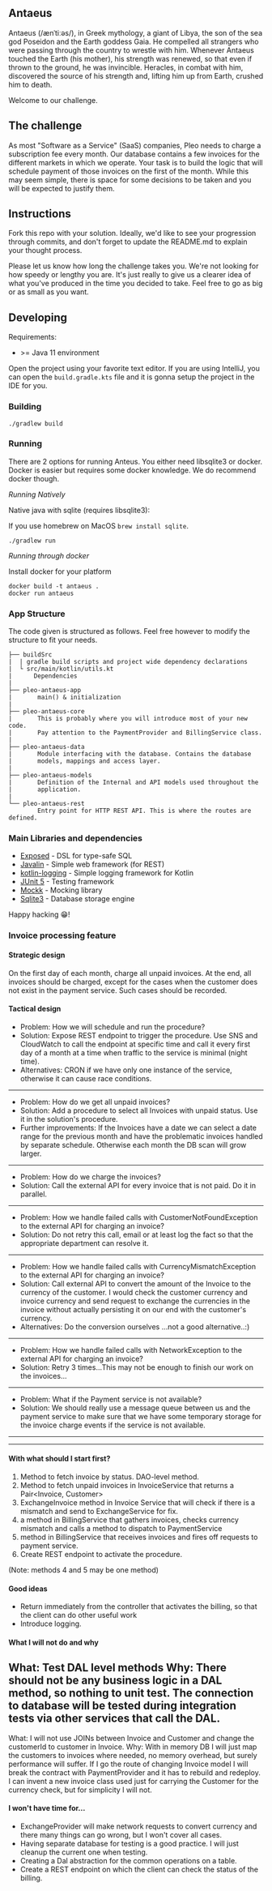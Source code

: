 ## Antaeus

Antaeus (/ænˈtiːəs/), in Greek mythology, a giant of Libya, the son of the sea god Poseidon and the Earth goddess Gaia. He compelled all strangers who were passing through the country to wrestle with him. Whenever Antaeus touched the Earth (his mother), his strength was renewed, so that even if thrown to the ground, he was invincible. Heracles, in combat with him, discovered the source of his strength and, lifting him up from Earth, crushed him to death.

Welcome to our challenge.

## The challenge

As most "Software as a Service" (SaaS) companies, Pleo needs to charge a subscription fee every month. Our database contains a few invoices for the different markets in which we operate. Your task is to build the logic that will schedule payment of those invoices on the first of the month. While this may seem simple, there is space for some decisions to be taken and you will be expected to justify them.

## Instructions

Fork this repo with your solution. Ideally, we'd like to see your progression through commits, and don't forget to update the README.md to explain your thought process.

Please let us know how long the challenge takes you. We're not looking for how speedy or lengthy you are. It's just really to give us a clearer idea of what you've produced in the time you decided to take. Feel free to go as big or as small as you want.

## Developing

Requirements:
- \>= Java 11 environment

Open the project using your favorite text editor. If you are using IntelliJ, you can open the `build.gradle.kts` file and it is gonna setup the project in the IDE for you.

### Building

```
./gradlew build
```

### Running

There are 2 options for running Anteus. You either need libsqlite3 or docker. Docker is easier but requires some docker knowledge. We do recommend docker though.

*Running Natively*

Native java with sqlite (requires libsqlite3):

If you use homebrew on MacOS `brew install sqlite`.

```
./gradlew run
```

*Running through docker*

Install docker for your platform

```
docker build -t antaeus .
docker run antaeus
```

### App Structure
The code given is structured as follows. Feel free however to modify the structure to fit your needs.
```
├── buildSrc
|  | gradle build scripts and project wide dependency declarations
|  └ src/main/kotlin/utils.kt 
|      Dependencies
|
├── pleo-antaeus-app
|       main() & initialization
|
├── pleo-antaeus-core
|       This is probably where you will introduce most of your new code.
|       Pay attention to the PaymentProvider and BillingService class.
|
├── pleo-antaeus-data
|       Module interfacing with the database. Contains the database 
|       models, mappings and access layer.
|
├── pleo-antaeus-models
|       Definition of the Internal and API models used throughout the
|       application.
|
└── pleo-antaeus-rest
        Entry point for HTTP REST API. This is where the routes are defined.
```

### Main Libraries and dependencies
* [Exposed](https://github.com/JetBrains/Exposed) - DSL for type-safe SQL
* [Javalin](https://javalin.io/) - Simple web framework (for REST)
* [kotlin-logging](https://github.com/MicroUtils/kotlin-logging) - Simple logging framework for Kotlin
* [JUnit 5](https://junit.org/junit5/) - Testing framework
* [Mockk](https://mockk.io/) - Mocking library
* [Sqlite3](https://sqlite.org/index.html) - Database storage engine

Happy hacking 😁!

### Invoice processing feature
#### Strategic design
On the first day of each month, charge all unpaid invoices. At the end, all invoices should be charged, except for the cases when the customer does not exist in the payment service. Such cases should be recorded.

#### Tactical design
* Problem: How we will schedule and run the procedure? 
* Solution: Expose REST endpoint to trigger the procedure. Use SNS and CloudWatch to call the endpoint at specific time and call it every first day of a month at a time when traffic to the service is minimal (night time).
* Alternatives: CRON if we have only one instance of the service, otherwise it can cause race conditions.
---
* Problem: How do we get all unpaid invoices?
* Solution: Add a procedure to select all Invoices with unpaid status. Use it in the solution's procedure.
* Further improvements: If the Invoices have a date we can select a date range for the previous month and have the problematic invoices handled by separate schedule. Otherwise each month the DB scan will grow larger.  
---
* Problem: How do we charge the invoices?
* Solution: Call the external API for every invoice that is not paid. Do it in parallel.
---
* Problem: How we handle failed calls with CustomerNotFoundException to the external API for charging an invoice?
* Solution: Do not retry this call, email or at least log the fact so that the appropriate department can resolve it.
---
* Problem: How we handle failed calls with CurrencyMismatchException to the external API for charging an invoice?
* Solution: Call external API to convert the amount of the Invoice to the currency of the customer. I would check the customer currency and invoice currency and send request to exchange the currencies in the invoice without actually persisting it on our end with the customer's currency.
* Alternatives: Do the conversion ourselves ...not a good alternative..:)
---
* Problem: How we handle failed calls with NetworkException to the external API for charging an invoice?
* Solution: Retry 3 times...This may not be enough to finish our work on the invoices...
---
* Problem: What if the Payment service is not available?
* Solution: We should really use a message queue between us and the payment service to make sure that we have some temporary storage for the invoice charge events if the service is not available.
---
---
#### With what should I start first?
1. Method to fetch invoice by status. DAO-level method.
2. Method to fetch unpaid invoices in InvoiceService that returns a Pair<Invoice, Customer>
3. ExchangeInvoice method in Invoice Service that will check if there is a mismatch and send to ExchangeService for fix.
4. a method in BillingService that gathers invoices, checks currency mismatch and calls a method to dispatch to PaymentService
5. method in BillingService that receives invoices and fires off requests to payment service.
6. Create REST endpoint to activate the procedure.

(Note: methods 4 and 5 may be one method)

#### Good ideas
- Return immediately from the controller that activates the billing, so that the client can do other useful work
- Introduce logging.

#### What I will not do and why
What: Test DAL level methods
Why: There should not be any business logic in a DAL method, so nothing to unit test. The connection to database will be tested during integration tests via other services that call the DAL.
---
What: I will not use JOINs between Invoice and Customer and change the customerId to customer in Invoice.
Why: With in memory DB I will just map the customers to invoices where needed, no memory overhead, but surely performance will suffer. If I go the route of changing Invoice model I will break the contract with PaymentProvider and it has to rebuild and redeploy. I can invent a new invoice class used just for carrying the Customer for the currency check, but for simplicity I will not.

#### I won't have time for...
- ExchangeProvider will make network requests to convert currency and there many things can go wrong, but I won't cover all cases.
- Having separate database for testing is a good practice. I will just cleanup the current one when testing.
- Creating a Dal abstraction for the common operations on a table.
- Create a REST endpoint on which the client can check the status of the billing.